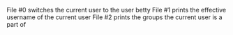 File #0 switches the current user to the user betty
File #1 prints the effective username of the current user
File #2 prints the groups the current user is a part of

